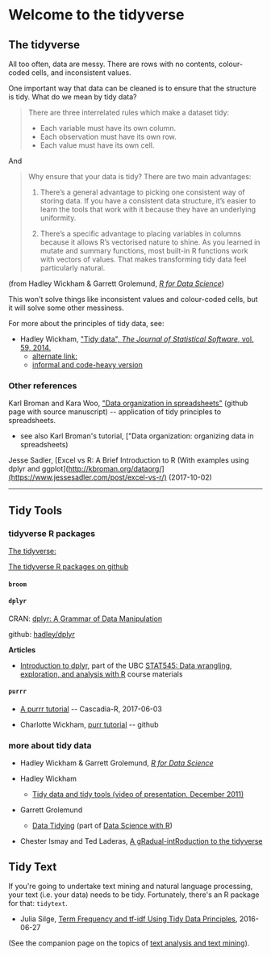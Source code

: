 # Welcome to the tidyverse

## The tidyverse

All too often, data are messy. There are rows with no contents, colour-coded cells, and inconsistent values.

One important way that data can be cleaned is to ensure that the structure is tidy. What do we mean by tidy data?

> There are three interrelated rules which make a dataset tidy:
> * Each variable must have its own column.
> * Each observation must have its own row.
> * Each value must have its own cell.

And 

> Why ensure that your data is tidy? There are two main advantages:
> 
> 1. There’s a general advantage to picking one consistent way of storing data. If you have a consistent data structure, it’s easier to learn the tools that work with it because they have an underlying uniformity.
>
> 2. There’s a specific advantage to placing variables in columns because it allows R’s vectorised nature to shine. As you learned in mutate and summary functions, most built-in R functions work with vectors of values. That makes transforming tidy data feel particularly natural.

(from Hadley Wickham & Garrett Grolemund, [_R for Data Science_](http://r4ds.had.co.nz/))

This won't solve things like inconsistent values and colour-coded cells, but it will solve some other messiness.

For more about the principles of tidy data, see:

* Hadley Wickham, ["Tidy data", _The Journal of Statistical Software_, vol. 59, 2014.](https://www.jstatsoft.org/article/view/v059i10)
  + [alternate link:](http://vita.had.co.nz/papers/tidy-data.html)
  + [informal and code-heavy version](https://cran.r-project.org/web/packages/tidyr/vignettes/tidy-data.html)
 

### Other references

Karl Broman and Kara Woo, ["Data organization in spreadsheets"](https://github.com/kbroman/Paper_DataOrg) (github page with source manuscript) -- application of tidy principles to spreadsheets.

* see also Karl Broman's tutorial, ["Data organization: organizing data in spreadsheets)


Jesse Sadler, [Excel vs R: A Brief Introduction to R  (With examples using dplyr and ggplot](http://kbroman.org/dataorg/](https://www.jessesadler.com/post/excel-vs-r/) (2017-10-02)

---

## Tidy Tools

### tidyverse R packages

[The tidyverse: ](http://tidyverse.org/)

[The tidyverse R packages on github](https://github.com/hadley/tidyverse)

#### `broom`


#### `dplyr`

CRAN: [dplyr: A Grammar of Data Manipulation](https://CRAN.R-project.org/package=dplyr)

github: [hadley/dplyr](https://github.com/hadley/dplyr)

**Articles**

* [Introduction to dplyr](http://stat545.com/block009_dplyr-intro.html), part of the UBC [STAT545: Data wrangling, exploration, and analysis with R](http://stat545.com/index.html) course materials


#### `purrr`

* [A purrr tutorial](https://github.com/Cascadia-R/purrr-tutorial) -- Cascadia-R, 2017-06-03

* Charlotte Wickham, [purr tutorial](https://github.com/cwickham/purrr-tutorial) -- github

### more about tidy data

* Hadley Wickham & Garrett Grolemund, [_R for Data Science_](http://r4ds.had.co.nz/)

* Hadley Wickham
  + [Tidy data and tidy tools (video of presentation, December 2011)](https://vimeo.com/33727555)

* Garrett Grolemund
  + [Data Tidying](http://garrettgman.github.io/tidying/) (part of [Data Science with R](http://garrettgman.github.io/))
  
* Chester Ismay and Ted Laderas, [A gRadual-intRoduction to the tidyverse](https://github.com/Cascadia-R/gRadual-intRoduction-tidyverse?utm_content=buffer98896&utm_medium=social&utm_source=twitter.com&utm_campaign=buffer)  
  


## Tidy Text

If  you're going to undertake text mining and natural language processing, your text (i.e. your data) needs to be tidy.  Fortunately, there's an R package for that: `tidytext`.

* Julia Silge, [Term Frequency and tf-idf Using Tidy Data Principles](http://juliasilge.com/blog/Term-Frequency-tf-idf/), 2016-06-27

(See the companion page on the topics of [text analysis and text mining](https://github.com/MonkmanMH/DataScienceResources/blob/master/TextAnalysis.md)).
